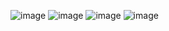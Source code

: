 ![image](https://github.com/Zanvis/Reflex-game/assets/161169953/98f98d10-c9d3-4330-86d4-8c329655d0b6)
![image](https://github.com/Zanvis/Reflex-game/assets/161169953/12320a21-317e-4c3d-a068-c3065d6823fa)
![image](https://github.com/Zanvis/Reflex-game/assets/161169953/46a6375f-5bb6-4481-b0c5-430c3fac5a74)
![image](https://github.com/Zanvis/Reflex-game/assets/161169953/e7e5eed0-1a16-41ba-b3c5-1740d7f68e63)
